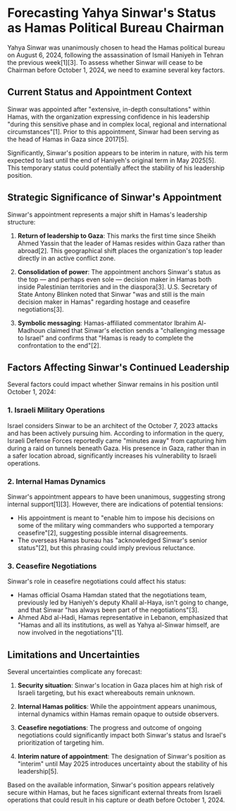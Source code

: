 # Forecasting Yahya Sinwar's Status as Hamas Political Bureau Chairman

Yahya Sinwar was unanimously chosen to head the Hamas political bureau on August 6, 2024, following the assassination of Ismail Haniyeh in Tehran the previous week[1][3]. To assess whether Sinwar will cease to be Chairman before October 1, 2024, we need to examine several key factors.

## Current Status and Appointment Context

Sinwar was appointed after "extensive, in-depth consultations" within Hamas, with the organization expressing confidence in his leadership "during this sensitive phase and in complex local, regional and international circumstances"[1]. Prior to this appointment, Sinwar had been serving as the head of Hamas in Gaza since 2017[5].

Significantly, Sinwar's position appears to be interim in nature, with his term expected to last until the end of Haniyeh's original term in May 2025[5]. This temporary status could potentially affect the stability of his leadership position.

## Strategic Significance of Sinwar's Appointment

Sinwar's appointment represents a major shift in Hamas's leadership structure:

1. **Return of leadership to Gaza**: This marks the first time since Sheikh Ahmed Yassin that the leader of Hamas resides within Gaza rather than abroad[2]. This geographical shift places the organization's top leader directly in an active conflict zone.

2. **Consolidation of power**: The appointment anchors Sinwar's status as the top — and perhaps even sole — decision maker in Hamas both inside Palestinian territories and in the diaspora[3]. U.S. Secretary of State Antony Blinken noted that Sinwar "was and still is the main decision maker in Hamas" regarding hostage and ceasefire negotiations[3].

3. **Symbolic messaging**: Hamas-affiliated commentator Ibrahim Al-Madhoun claimed that Sinwar's election sends a "challenging message to Israel" and confirms that "Hamas is ready to complete the confrontation to the end"[2].

## Factors Affecting Sinwar's Continued Leadership

Several factors could impact whether Sinwar remains in his position until October 1, 2024:

### 1. Israeli Military Operations

Israel considers Sinwar to be an architect of the October 7, 2023 attacks and has been actively pursuing him. According to information in the query, Israeli Defense Forces reportedly came "minutes away" from capturing him during a raid on tunnels beneath Gaza. His presence in Gaza, rather than in a safer location abroad, significantly increases his vulnerability to Israeli operations.

### 2. Internal Hamas Dynamics

Sinwar's appointment appears to have been unanimous, suggesting strong internal support[1][3]. However, there are indications of potential tensions:

- His appointment is meant to "enable him to impose his decisions on some of the military wing commanders who supported a temporary ceasefire"[2], suggesting possible internal disagreements.
- The overseas Hamas bureau has "acknowledged Sinwar's senior status"[2], but this phrasing could imply previous reluctance.

### 3. Ceasefire Negotiations

Sinwar's role in ceasefire negotiations could affect his status:

- Hamas official Osama Hamdan stated that the negotiations team, previously led by Haniyeh's deputy Khalil al-Haya, isn't going to change, and that Sinwar "has always been part of the negotiations"[3].
- Ahmed Abd al-Hadi, Hamas representative in Lebanon, emphasized that "Hamas and all its institutions, as well as Yahya al-Sinwar himself, are now involved in the negotiations"[1].

## Limitations and Uncertainties

Several uncertainties complicate any forecast:

1. **Security situation**: Sinwar's location in Gaza places him at high risk of Israeli targeting, but his exact whereabouts remain unknown.

2. **Internal Hamas politics**: While the appointment appears unanimous, internal dynamics within Hamas remain opaque to outside observers.

3. **Ceasefire negotiations**: The progress and outcome of ongoing negotiations could significantly impact both Sinwar's status and Israel's prioritization of targeting him.

4. **Interim nature of appointment**: The designation of Sinwar's position as "interim" until May 2025 introduces uncertainty about the stability of his leadership[5].

Based on the available information, Sinwar's position appears relatively secure within Hamas, but he faces significant external threats from Israeli operations that could result in his capture or death before October 1, 2024.